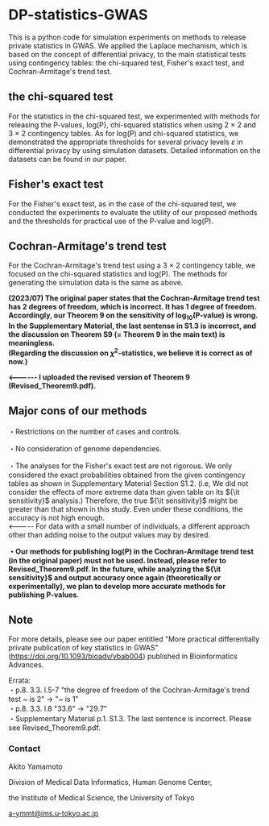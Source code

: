 # DP-statistics-GWAS

This is a python code for simulation experiments on methods to release private statistics in GWAS. 
We applied the Laplace mechanism, which is based on the concept of differential privacy, to the main statistical tests using contingency tables:
the chi-squared test, Fisher's exact test, and Cochran-Armitage's trend test. 

## the chi-squared test

For the statistics in the chi-squared test, we experimented with methods for releasing the P-values, log(P), chi-squared statistics when using 
2 × 2 and 3 × 2 contingency tables. As for log(P) and chi-squared statistics, we demonstrated the appropriate thresholds
for several privacy levels $ε$ in differential privacy by using simulation datasets. Detailed information on the datasets can be found in our paper. 

## Fisher's exact test

For the Fisher's exact test, as in the case of the chi-squared test, we conducted the experiments to evaluate the utility of our proposed methods
and the thresholds for practical use of the P-value and log(P).

## Cochran-Armitage's trend test

For the Cochran-Armitage's trend test using a 3 × 2 contingency table, we focused on the chi-squared statistics and log(P). The methods for generating
the simulation data is the same as above. 

**(2023/07) The original paper states that the Cochran-Armitage trend test has 2 degrees of freedom, which is incorrect. It has 1 degree of freedom. Accordingly, our Theorem 9 on the sensitivity of $\log_{10}$(P-value) is wrong.**  
**In the Supplementary Material, the last sentense in S1.3 is incorrect, and the discussion on Theorem S9 (= Theorem 9 in the main text) is meaningless.**  
**(Regarding the discussion on $\chi^2$-statistics, we believe it is correct as of now.)**

**<------ I uploaded the revised version of Theorem 9 (Revised_Theorem9.pdf).**

## Major cons of our methods

・Restrictions on the number of cases and controls.

・No consideration of genome dependencies.

・The analyses for the Fisher's exact test are not rigorous. We only considered the exact probabilities obtained from the given contingency tables as shown in Supplementary Material Section S1.2. (i.e, We did not consider the effects of more extreme data than given table on its ${\it sensitivity}$ analysis.) Therefore, the true ${\it sensitivity}$ might be greater than that shown in this study. Even under these conditions, the accuracy is not high enough.  
<----- For data with a small number of individuals, a different approach other than adding noise to the output values may by desired.

**・Our methods for publishing log(P) in the Cochran-Armitage trend test (in the original paper) must not be used. Instead, please refer to Revised_Theorem9.pdf. In the future, while analyzing the ${\it sensitivity}$ and output accuracy once again (theoretically or experimentally), we plan to develop more accurate methods for publishing P-values.**

## Note

For more details, please see our paper entitled "More practical differentially private publication of key statistics in GWAS" (https://doi.org/10.1093/bioadv/vbab004) published in Bioinformatics Advances.

Errata:  
・p.8. 3.3. l.5-7  "the degree of freedom of the Cochran-Armitage's trend test ~ is 2" → "~ is 1"  
・p.8. 3.3. l.8  "33.6" → "29.7"  
・Supplementary Material p.1. S1.3. The last sentence is incorrect. Please see Revised_Theorem9.pdf.

### Contact
Akito Yamamoto

Division of Medical Data Informatics, Human Genome Center,

the Institute of Medical Science, the University of Tokyo

a-ymmt@ims.u-tokyo.ac.jp
